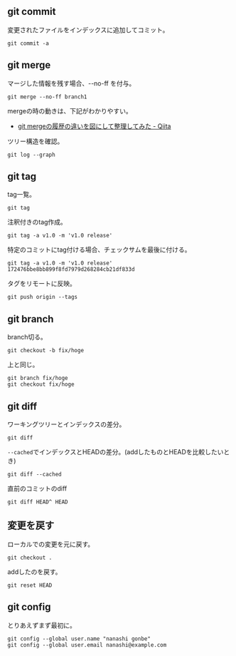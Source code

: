 ## git commit

変更されたファイルをインデックスに追加してコミット。

```
git commit -a
```

## git merge

マージした情報を残す場合、--no-ff を付与。

```
git merge --no-ff branch1
```

mergeの時の動きは、下記がわかりやすい。
* [git mergeの履歴の違いを図にして整理してみた - Qiita](http://qiita.com/digdagdag/items/f8fc75edbe258ef32c98 "git mergeの履歴の違いを図にして整理してみた - Qiita")

ツリー構造を確認。
```
git log --graph
```

## git tag

tag一覧。
```
git tag
```

注釈付きのtag作成。
```
git tag -a v1.0 -m 'v1.0 release'
```

特定のコミットにtag付ける場合、チェックサムを最後に付ける。
```
git tag -a v1.0 -m 'v1.0 release' 172476bbe8bb899f8fd7979d268284cb21df833d
```

タグをリモートに反映。
```
git push origin --tags
```

## git branch

branch切る。
```
git checkout -b fix/hoge
```
上と同じ。
```
git branch fix/hoge
git checkout fix/hoge
```

## git diff

ワーキングツリーとインデックスの差分。
```
git diff
```

`--cached`でインデックスとHEADの差分。(addしたものとHEADを比較したいとき)
```
git diff --cached
```

直前のコミットのdiff
```
git diff HEAD^ HEAD
```

## 変更を戻す

ローカルでの変更を元に戻す。
```
git checkout .
```

addしたのを戻す。
```
git reset HEAD
```

## git config

とりあえずまず最初に。
```
git config --global user.name "nanashi gonbe"
git config --global user.email nanashi@example.com
```
